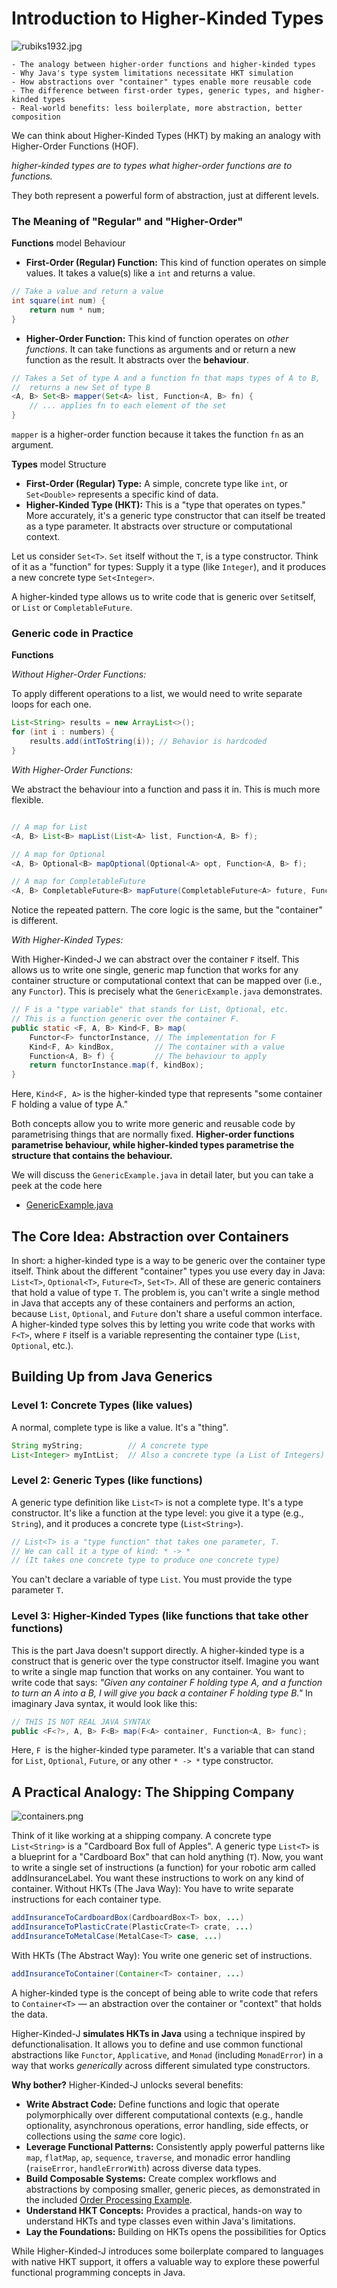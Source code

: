 # Introduction to Higher-Kinded Types

![rubiks1932.jpg](../images/rubiks1932.jpg)

~~~admonish info title="What You'll Learn"
- The analogy between higher-order functions and higher-kinded types
- Why Java's type system limitations necessitate HKT simulation
- How abstractions over "container" types enable more reusable code
- The difference between first-order types, generic types, and higher-kinded types
- Real-world benefits: less boilerplate, more abstraction, better composition
~~~

We can think about Higher-Kinded Types (HKT) by making an analogy with Higher-Order Functions (HOF).

_higher-kinded types are to types what higher-order functions are to functions._ 

They both represent a powerful form of abstraction, just at different levels.

### The Meaning of "Regular" and "Higher-Order"

**Functions** model Behaviour

- **First-Order (Regular) Function:** This kind of function operates on simple values. It takes a value(s) like a `int` and returns a value.

```java
// Take a value and return a value
int square(int num) {
    return num * num;
}    
```

- **Higher-Order Function:** This kind of function operates on _other functions_.  It can take functions as arguments and or return a new function as the result.  It abstracts over the **behaviour**.

```java
// Takes a Set of type A and a function fn that maps types of A to B,
//  returns a new Set of type B
<A, B> Set<B> mapper(Set<A> list, Function<A, B> fn) {
    // ... applies fn to each element of the set
}
```
`mapper` is a higher-order function because it takes the function `fn` as an argument.


**Types** model Structure

- **First-Order (Regular) Type:** A simple, concrete type like `int`, or `Set<Double>` represents a specific kind of data.
- **Higher-Kinded Type (HKT):** This is a "type that operates on types." More accurately, it's a generic type constructor that can itself be treated as a type parameter. It abstracts over structure or computational context.

Let us consider `Set<T>`. `Set` itself without the `T`, is a type constructor.  Think of it as a "function" for types: Supply it a type (like `Integer`), and it produces a new concrete type `Set<Integer>`.  

A higher-kinded type allows us to write code that is generic over `Set`itself, or `List` or `CompletableFuture`.


### Generic code in Practice

**Functions**

_Without Higher-Order Functions:_

To apply different operations to a list, we would need to write separate loops for each one.

```java
List<String> results = new ArrayList<>();
for (int i : numbers) {
    results.add(intToString(i)); // Behavior is hardcoded
}
```

_With Higher-Order Functions:_

We abstract the behaviour into a function and pass it in. This is much more flexible.

```java

// A map for List
<A, B> List<B> mapList(List<A> list, Function<A, B> f);

// A map for Optional
<A, B> Optional<B> mapOptional(Optional<A> opt, Function<A, B> f);

// A map for CompletableFuture
<A, B> CompletableFuture<B> mapFuture(CompletableFuture<A> future, Function<A, B> f);

```
Notice the repeated pattern. The core logic is the same, but the "container" is different.


_With Higher-Kinded Types:_

With Higher-Kinded-J we can abstract over the container `F` itself. This allows us to write one single, generic map function that works for any container structure or computational context that can be mapped over (i.e., any `Functor`). This is precisely what the `GenericExample.java` demonstrates.

```java
// F is a "type variable" that stands for List, Optional, etc.
// This is a function generic over the container F.
public static <F, A, B> Kind<F, B> map(
    Functor<F> functorInstance, // The implementation for F
    Kind<F, A> kindBox,         // The container with a value
    Function<A, B> f) {         // The behaviour to apply
    return functorInstance.map(f, kindBox);
}

```

Here, `Kind<F, A>` is the higher-kinded type that represents "some container F holding a value of type A."


Both concepts allow you to write more generic and reusable code by parametrising things that are normally fixed. **Higher-order functions parametrise behaviour, while higher-kinded types parametrise the structure that contains the behaviour.**

We will discuss the `GenericExample.java` in detail later, but you can take a peek at the code here

- [GenericExample.java](https://github.com/higher-kinded-j/higher-kinded-j/blob/main/hkj-examples/src/main/java/org/higherkindedj/example/basic/GenericExample.java)


## The Core Idea: Abstraction over Containers

In short: a higher-kinded type is a way to be generic over the container type itself.
Think about the different "container" types you use every day in Java: `List<T>`, `Optional<T>`, `Future<T>`, `Set<T>`. All of these are generic containers that hold a value of type `T`.
The problem is, you can't write a single method in Java that accepts any of these containers and performs an action, because `List`, `Optional`, and `Future` don't share a useful common interface. A higher-kinded type solves this by letting you write code that works with `F<T>`, where `F` itself is a variable representing the container type (`List`, `Optional`, etc.).

## Building Up from Java Generics

### Level 1: Concrete Types (like values)
A normal, complete type is like a value. It's a "thing".
```java
String myString;          // A concrete type
List<Integer> myIntList;  // Also a concrete type (a List of Integers)
```
### Level 2: Generic Types (like functions)
A generic type definition like `List<T>` is not a complete type. It's a type constructor. It's like a function at the type level: you give it a type (e.g., `String`), and it produces a concrete type (`List<String>`).
```java
// List<T> is a "type function" that takes one parameter, T.
// We can call it a type of kind: * -> *
// (It takes one concrete type to produce one concrete type)
```
You can't declare a variable of type `List`. You must provide the type parameter `T`.

### Level 3: Higher-Kinded Types (like functions that take other functions)
This is the part Java doesn't support directly. A higher-kinded type is a construct that is generic over the type constructor itself.
Imagine you want to write a single map function that works on any container. You want to write code that says: _"Given any container F holding type A, and a function to turn an A into a B, I will give you back a container F holding type B."_
In imaginary Java syntax, it would look like this:
```java
// THIS IS NOT REAL JAVA SYNTAX
public <F<?>, A, B> F<B> map(F<A> container, Function<A, B> func);
```
Here, `F `is the higher-kinded type parameter. It's a variable that can stand for `List`, `Optional`, `Future`, or any other `* -> *` type constructor.


## A Practical Analogy: The Shipping Company

![containers.png](../images/containers.png)

Think of it like working at a shipping company.
A concrete type `List<String>` is a "Cardboard Box full of Apples".
A generic type `List<T>` is a blueprint for a "Cardboard Box" that can hold anything (`T`).
Now, you want to write a single set of instructions (a function) for your robotic arm called addInsuranceLabel. You want these instructions to work on any kind of container.
Without HKTs (The Java Way): You have to write separate instructions for each container type.
```java
addInsuranceToCardboardBox(CardboardBox<T> box, ...)
addInsuranceToPlasticCrate(PlasticCrate<T> crate, ...)
addInsuranceToMetalCase(MetalCase<T> case, ...)
```

With HKTs (The Abstract Way): You write one generic set of instructions.
```java
addInsuranceToContainer(Container<T> container, ...)
```

A higher-kinded type is the concept of being able to write code that refers to `Container<T>` — an abstraction over the container or "context" that holds the data.


Higher-Kinded-J **simulates HKTs in Java** using a technique inspired by defunctionalisation. It allows you to define and use common functional abstractions like `Functor`, `Applicative`, and `Monad` (including `MonadError`) in a way that works *generically* across different simulated type constructors.

**Why bother?** Higher-Kinded-J unlocks several benefits:

* **Write Abstract Code:** Define functions and logic that operate polymorphically over different computational contexts (e.g., handle optionality, asynchronous operations, error handling, side effects, or collections using the *same* core logic).
* **Leverage Functional Patterns:** Consistently apply powerful patterns like `map`, `flatMap`, `ap`, `sequence`, `traverse`, and monadic error handling (`raiseError`, `handleErrorWith`) across diverse data types.
* **Build Composable Systems:** Create complex workflows and abstractions by composing smaller, generic pieces, as demonstrated in the included [Order Processing Example](order-walkthrough.md).
* **Understand HKT Concepts:** Provides a practical, hands-on way to understand HKTs and type classes even within Java's limitations.
* **Lay the Foundations:** Building on HKTs opens the possibilities for Optics

While Higher-Kinded-J introduces some boilerplate compared to languages with native HKT support, it offers a valuable way to explore these powerful functional programming concepts in Java.

